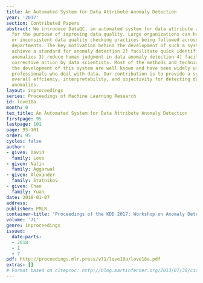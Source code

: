 ```yaml
---
title: An Automated System for Data Attribute Anomaly Detection
year: '2017'
section: Contributed Papers
abstract: We introduce DataQC, an automated system for data attribute anomaly detection
  for the purpose of improving data quality. Large organizations can have non-standardized
  or inconsistent data quality checking practices being followed across different
  departments. The key motivation behind the development of such a system is to 1)
  achieve a standard for anomaly detection 2) facilitate quick identification of obvious
  anomalies 3) reduce human judgment in data anomaly detection 4) facilitate prompt
  corrective action by data scientists. Most of the methods and techniques used during
  the development of this system are well known and have been widely used by finance
  professionals who deal with data. Our contribution is to provide a system that improves
  overall effciency, interpretability, and objectivity for detecting data attribute
  anomalies.
layout: inproceedings
series: Proceedings of Machine Learning Research
id: love18a
month: 0
tex_title: An Automated System for Data Attribute Anomaly Detection
firstpage: 95
lastpage: 101
page: 95-101
order: 95
cycles: false
author:
- given: David
  family: Love
- given: Nalin
  family: Aggarwal
- given: Alexander
  family: Statnikov
- given: Chao
  family: Yuan
date: 2018-01-07
address: 
publisher: PMLR
container-title: 'Proceedings of the KDD 2017: Workshop on Anomaly Detection in Finance'
volume: '71'
genre: inproceedings
issued:
  date-parts:
  - 2018
  - 1
  - 7
pdf: http://proceedings.mlr.press/v71/love18a/love18a.pdf
extras: []
# Format based on citeproc: http://blog.martinfenner.org/2013/07/30/citeproc-yaml-for-bibliographies/
---
```

